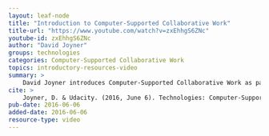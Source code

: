 ```yaml
---
layout: leaf-node
title: "Introduction to Computer-Supported Collaborative Work"
title-url: "https://www.youtube.com/watch?v=zxEhhgS6ZNc"
youtube-id: zxEhhgS6ZNc
author: "David Joyner"
groups: technologies
categories: Computer-Supported Collaborative Work
topics: introductory-resources-video
summary: >
    David Joyner introduces Computer-Supported Collaborative Work as part of Technologies.
cite: >
    Joyner, D. & Udacity. (2016, June 6). Technologies: Computer-Supported Collaborative Work Introductory Video. Retrieved from https://www.youtube.com/watch?v=zxEhhgS6ZNc
pub-date: 2016-06-06
added-date: 2016-06-06
resource-type: video
---
```

